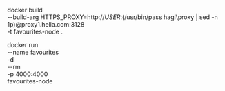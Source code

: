 docker build \
    --build-arg HTTPS_PROXY=http://$USER:$(/usr/bin/pass hagl\proxy | sed -n 1p)@proxy1.hella.com:3128 \
    -t favourites-node .


docker run \
    --name favourites \
    -d \
    --rm \
    -p 4000:4000  \
    favourites-node

